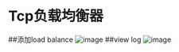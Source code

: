 # Tcp负载均衡器

##添加load balance
![image](https://raw.githubusercontent.com/coderczp/MycatLB/master/img/lb_add_ser.png)
##view log
![image](https://raw.githubusercontent.com/coderczp/MycatLB/master/img/lb_log.png)